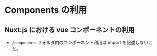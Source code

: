 # Components の利用

## Nuxt.js における vue コンポーネントの利用

- `/components` フォルダ内のコンポーネント利用は import を記述しないこと。
